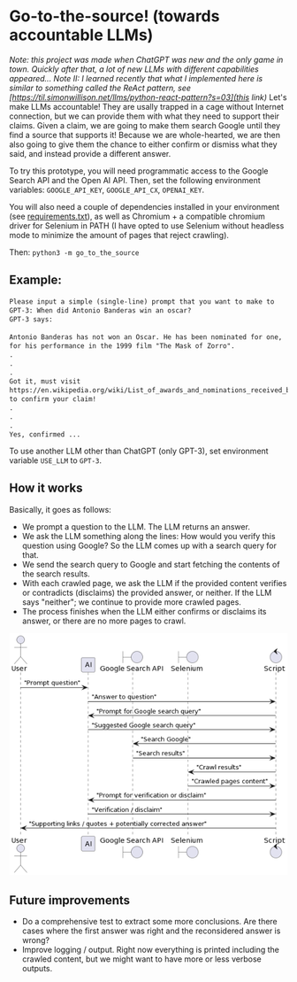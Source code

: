 # Go-to-the-source! (towards accountable LLMs)

*Note: this project was made when ChatGPT was new and the only game in town. Quickly after that, a lot of new LLMs with different capabilities appeared...*
*Note II: I learned recently that what I implemented here is similar to something called the ReAct pattern, see [https://til.simonwillison.net/llms/python-react-pattern?s=03](this link)*
Let's make LLMs accountable! They are usally trapped in a cage without Internet connection, but we can provide them with what they need to support their claims. Given a claim, we are going to make them search Google until they find a source that supports it! Because we are whole-hearted, we are then also going to give them the chance to either confirm or dismiss what they said, and instead provide a different answer.

To try this prototype, you will need programmatic access to the Google Search API and the Open AI API. Then, set the following environment variables: `GOOGLE_API_KEY`, `GOOGLE_API_CX`, `OPENAI_KEY`.

You will also need a couple of dependencies installed in your environment (see [requirements.txt](requirements.txt)), as well as Chromium + a compatible chromium driver for Selenium in PATH (I have opted to use Selenium without headless mode to minimize the amount of pages that reject crawling).

Then: `python3 -m go_to_the_source`

## Example:

```
Please input a simple (single-line) prompt that you want to make to GPT-3: When did Antonio Banderas win an oscar?
GPT-3 says: 

Antonio Banderas has not won an Oscar. He has been nominated for one, for his performance in the 1999 film "The Mask of Zorro".
.
.
.
Got it, must visit https://en.wikipedia.org/wiki/List_of_awards_and_nominations_received_by_Antonio_Banderas to confirm your claim!
.
.
.
Yes, confirmed ...
```

To use another LLM other than ChatGPT (only GPT-3), set environment variable `USE_LLM` to `GPT-3`.

## How it works

Basically, it goes as follows:
* We prompt a question to the LLM. The LLM returns an answer.
* We ask the LLM something along the lines: How would you verify this question using Google? So the LLM comes up with a search query for that.
* We send the search query to Google and start fetching the contents of the search results.
* With each crawled page, we ask the LLM if the provided content verifies or contradicts (disclaims) the provided answer, or neither. If the LLM says "neither"; we continue to provide more crawled pages.
* The process finishes when the LLM either confirms or disclaims its answer, or there are no more pages to crawl.

![Sequence diagram](diagram.png)

## Future improvements

* Do a comprehensive test to extract some more conclusions. Are there cases where the first answer was right and the reconsidered answer is wrong?
* Improve logging / output. Right now everything is printed including the crawled content, but we might want to have more or less verbose outputs.
